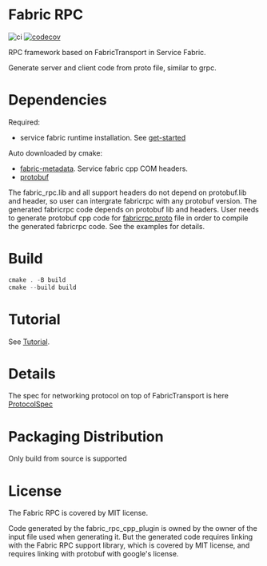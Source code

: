 # Fabric RPC
![ci](https://github.com/youyuanwu/fabric-rpc/actions/workflows/build.yaml/badge.svg)
[![codecov](https://codecov.io/github/youyuanwu/fabric-rpc/branch/main/graph/badge.svg?token=RE9WQSS0MU)](https://codecov.io/github/youyuanwu/fabric-rpc)

RPC framework based on FabricTransport in Service Fabric.

Generate server and client code from proto file, similar to grpc.

# Dependencies
Required:
* service fabric runtime installation. See [get-started](https://learn.microsoft.com/en-us/azure/service-fabric/service-fabric-get-started)

Auto downloaded by cmake:
* [fabric-metadata](https://github.com/youyuanwu/fabric-metadata). Service fabric cpp COM headers.
* [protobuf](https://github.com/protocolbuffers/protobuf)

The fabric_rpc.lib and all support headers do not depend on protobuf.lib and header, so user can intergrate fabricrpc with any protobuf version.
The generated fabricrpc code depends on protobuf lib and headers.
User needs to generate protobuf cpp code for [fabricrpc.proto](../protos/fabricrpc.proto) file in order to compile the generated fabricrpc code.
See the examples for details.

# Build
```ps1
cmake . -B build
cmake --build build
```

# Tutorial
See [Tutorial](./docs/Tutorial.md).

# Details
The spec for networking protocol on top of FabricTransport is here [ProtocolSpec](./docs/ProtocolSpec.md)

# Packaging Distribution
Only build from source is supported

# License
The Fabric RPC is covered by MIT license.

Code generated by the fabric_rpc_cpp_plugin is owned by the owner of the input file used when generating it.
But the generated code requires linking with the Fabric RPC support library, which is covered by MIT license,
and requires linking with protobuf with google's license.